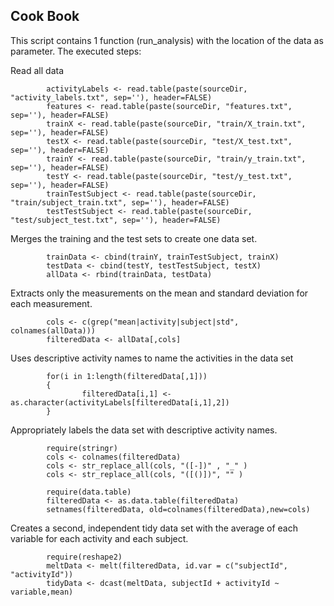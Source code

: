 ## Cook Book

This script contains 1 function (run_analysis) with the location of the data as parameter. 
The executed steps:


Read all data
```{r}
        activityLabels <- read.table(paste(sourceDir, "activity_labels.txt", sep=''), header=FALSE)
        features <- read.table(paste(sourceDir, "features.txt", sep=''), header=FALSE)
        trainX <- read.table(paste(sourceDir, "train/X_train.txt", sep=''), header=FALSE)
        testX <- read.table(paste(sourceDir, "test/X_test.txt", sep=''), header=FALSE)
        trainY <- read.table(paste(sourceDir, "train/y_train.txt", sep=''), header=FALSE)
        testY <- read.table(paste(sourceDir, "test/y_test.txt", sep=''), header=FALSE)
        trainTestSubject <- read.table(paste(sourceDir, "train/subject_train.txt", sep=''), header=FALSE)
        testTestSubject <- read.table(paste(sourceDir, "test/subject_test.txt", sep=''), header=FALSE)
```

Merges the training and the test sets to create one data set.
```{r}
        trainData <- cbind(trainY, trainTestSubject, trainX)
        testData <- cbind(testY, testTestSubject, testX)
        allData <- rbind(trainData, testData)
```

Extracts only the measurements on the mean and standard deviation for each measurement. 
```{r}
        cols <- c(grep("mean|activity|subject|std", colnames(allData)))
        filteredData <- allData[,cols]
```

Uses descriptive activity names to name the activities in the data set
```{r}      
        for(i in 1:length(filteredData[,1]))
        {
                filteredData[i,1] <- as.character(activityLabels[filteredData[i,1],2])
        }
```

Appropriately labels the data set with descriptive activity names. 
```{r} 
        require(stringr)
        cols <- colnames(filteredData)
        cols <- str_replace_all(cols, "([-])" , "_" )
        cols <- str_replace_all(cols, "([()])", "" )
        
        require(data.table)
        filteredData <- as.data.table(filteredData)
        setnames(filteredData, old=colnames(filteredData),new=cols)
```

Creates a second, independent tidy data set with the average of each variable for each activity and each subject. 
```{r}
        require(reshape2)
        meltData <- melt(filteredData, id.var = c("subjectId", "activityId"))
        tidyData <- dcast(meltData, subjectId + activityId ~ variable,mean)
```